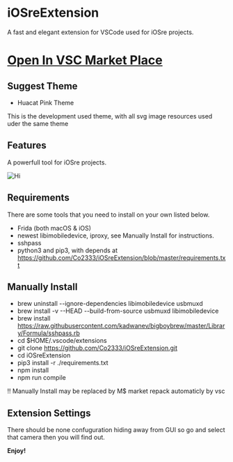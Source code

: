 # iOSreExtension

A fast and elegant extension for VSCode used for iOSre projects.

# [Open In VSC Market Place](https://marketplace.visualstudio.com/items?itemName=Lakr233.wikiqaqiosre)

## Suggest Theme

- Huacat Pink Theme

This is the development used theme, with all svg image resources used uder the same theme

## Features

A powerfull tool for iOSre projects.

![Hi](https://github.com/Co2333/iOSreExtension/raw/master/images/main.png)

## Requirements

There are some tools that you need to install on your own listed below.
- Frida (both macOS & iOS)
- newest libimobiledevice, iproxy, see Manually Install for instructions.
- sshpass
- python3 and pip3, with depends at https://github.com/Co2333/iOSreExtension/blob/master/requirements.txt

## Manually Install

- brew uninstall --ignore-dependencies libimobiledevice usbmuxd
- brew install -v --HEAD --build-from-source usbmuxd libimobiledevice
- brew install https://raw.githubusercontent.com/kadwanev/bigboybrew/master/Library/Formula/sshpass.rb
- cd $HOME/.vscode/extensions
- git clone https://github.com/Co2333/iOSreExtension.git
- cd iOSreExtension
- pip3 install -r ./requirements.txt
- npm install
- npm run compile

!! Manually Install may be replaced by M$ market repack automaticly by vsc

## Extension Settings

There should be none confuguration hiding away from GUI so go and select that camera then you will find out.

**Enjoy!**
